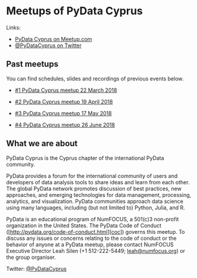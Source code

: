 # Meetups of PyData Cyprus 

Links:
- [PyData Cyprus on Meetup.com][meetup]
- [@PyDataCyprus on Twitter][twitter]

## Past meetups

You can find schedules, slides and recordings of previous events below.
- [#1 PyData Cyprus meetup 22 March 2018][meetup:1]

[meetup:1]: ./meetup_2018_03_22

- [#2 PyData Cyprus meetup 19 April 2018][meetup:2]

[meetup:2]: ./meetup_2018_04_19

- [#3 PyData Cyprus meetup 17 May 2018][meetup:3]

[meetup:3]: ./meetup_2018_05_17

- [#4 PyData Cyprus meetup 26 June 2018][meetup:4]

[meetup:4]: ./meetup_2018_06_21


## What we are about

PyData Cyprus is the Cyprus chapter of the international PyData community.

PyData provides a forum for the international community of users and developers
of data analysis tools to share ideas and learn from each other. The global
PyData network promotes discussion of best practices, new approaches, and
emerging technologies for data management, processing, analytics, and
visualization. PyData communities approach data science using many languages,
including (but not limited to) Python, Julia, and R.

PyData is an educational program of NumFOCUS, a 501(c)3 non-profit organization
in the United States. The PyData Code of Conduct
([http://pydata.org/code-of-conduct.html][coc]) governs this meetup. To discuss
any issues or concerns relating to the code of conduct or the behavior of
anyone at a PyData meetup, please contact NumFOCUS Executive Director Leah
Silen (+1 512-222-5449; leah@numfocus.org) or the group organiser.

Twitter: [@PyDataCyprus][twitter]

[twitter]: https://twitter.com/PyDataCyprus
[coc]: http://pydata.org/code-of-conduct.html
[meetup]: https://www.meetup.com/PyData-Cyprus/
[youtube]: https://www.youtube.com/channel/UCLx854lMH98BpyVfi-bnQkw
